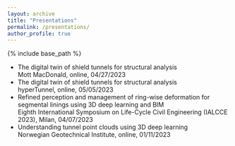 ```yaml
---
layout: archive
title: "Presentations"
permalink: /presentations/
author_profile: true
---
```


{% include base_path %}


* The digital twin of shield tunnels for structural analysis  
  Mott MacDonald, online, 04/27/2023  
* The digital twin of shield tunnels for structural analysis  
  hyperTunnel, online, 05/05/2023  
* Refined perception and management of ring-wise deformation for segmental linings using 3D deep learning and BIM  
  Eighth International Symposium on Life-Cycle Civil Engineering (IALCCE 2023), Milan, 04/07/2023  
* Understanding tunnel point clouds using 3D deep learning  
  Norwegian Geotechnical Institute, online, 01/11/2023  